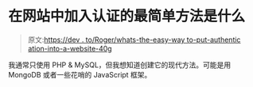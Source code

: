 # 在网站中加入认证的最简单方法是什么

> 原文:[https://dev . to/Roger/whats-the-easy-way to-put-authentic ation-into-a-website-40g](https://dev.to/roger/whats-the-easiest-way-to-put-authentication-into-a-website-40g)

我通常只使用 PHP & MySQL，但我想知道创建它的现代方法。可能是用 MongoDB 或者一些花哨的 JavaScript 框架。